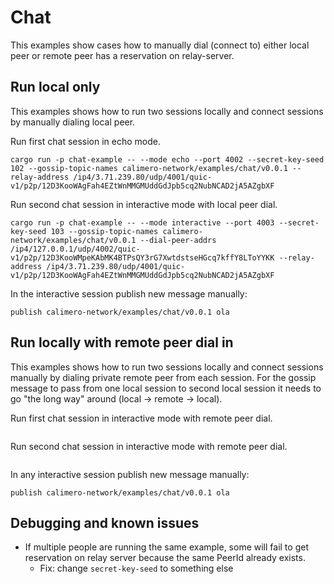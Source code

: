 # Chat 
This examples show cases how to manually dial (connect to) either local peer or remote peer has a reservation on relay-server. 

## Run local only
This examples shows how to run two sessions locally and connect sessions by manually dialing local peer.

Run first chat session in echo mode.
```
cargo run -p chat-example -- --mode echo --port 4002 --secret-key-seed 102 --gossip-topic-names calimero-network/examples/chat/v0.0.1 --relay-address /ip4/3.71.239.80/udp/4001/quic-v1/p2p/12D3KooWAgFah4EZtWnMMGMUddGdJpb5cq2NubNCAD2jA5AZgbXF
```

Run second chat session in interactive mode with local peer dial.
```
cargo run -p chat-example -- --mode interactive --port 4003 --secret-key-seed 103 --gossip-topic-names calimero-network/examples/chat/v0.0.1 --dial-peer-addrs /ip4/127.0.0.1/udp/4002/quic-v1/p2p/12D3KooWMpeKAbMK4BTPsQY3rG7XwtdstseHGcq7kffY8LToYYKK --relay-address /ip4/3.71.239.80/udp/4001/quic-v1/p2p/12D3KooWAgFah4EZtWnMMGMUddGdJpb5cq2NubNCAD2jA5AZgbXF
```

In the interactive session publish new message manually:
```
publish calimero-network/examples/chat/v0.0.1 ola
```

## Run locally with remote peer dial in
This examples shows how to run two sessions locally and connect sessions manually by dialing private remote peer from each session. For the gossip message to pass from one local session to second local session it needs to go "the long way" around (local -> remote -> local).

Run first chat session in interactive mode with remote peer dial.
```
```

Run second chat session in interactive mode with remote peer dial.
```
```

In any interactive session publish new message manually:
```
publish calimero-network/examples/chat/v0.0.1 ola
```

## Debugging and known issues
- If multiple people are running the same example, some will fail to get reservation on relay server because the same PeerId already exists.
  - Fix: change `secret-key-seed` to something else

